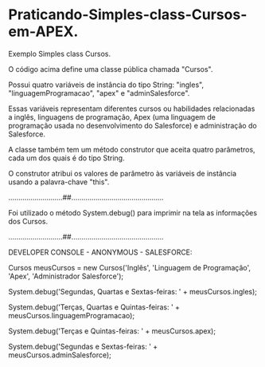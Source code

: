 # Praticando-Simples-class-Cursos-em-APEX.

Exemplo Simples class Cursos.

O código acima define uma classe pública chamada "Cursos".

Possui quatro variáveis de instância do tipo String: "ingles", "linguagemProgramacao", "apex" e "adminSalesforce". 

Essas variáveis representam diferentes cursos ou habilidades relacionadas a inglês, linguagens de programação, 
Apex (uma linguagem de programação usada no desenvolvimento do Salesforce) e administração do Salesforce.

A classe também tem um método construtor que aceita quatro parâmetros, cada um dos quais é do tipo String.

O construtor atribui os valores de parâmetro às variáveis de instância usando a palavra-chave "this".

...........................##..............................................

Foi utilizado o método System.debug() para imprimir na tela as informações dos Cursos.

...........................##..............................................

DEVELOPER CONSOLE - ANONYMOUS - SALESFORCE:

Cursos meusCursos = new Cursos('Inglês', 'Linguagem de Programação', 'Apex', 'Administrador Salesforce');

System.debug('Segundas, Quartas e Sextas-feiras: ' + meusCursos.ingles);

System.debug('Terças, Quartas e Quintas-feiras: ' + meusCursos.linguagemProgramacao);

System.debug('Terças e Quintas-feiras: ' + meusCursos.apex);

System.debug('Segundas e Sextas-feiras: ' + meusCursos.adminSalesforce);
